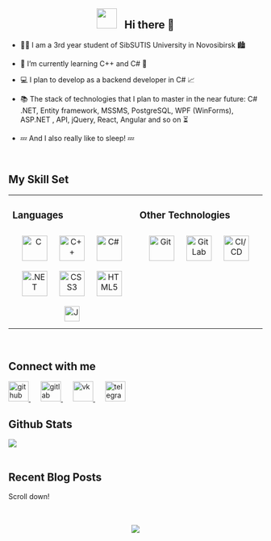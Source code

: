 ## **<div align="center"> <img src="https://cdn.iconscout.com/icon/free/png-512/free-christmas-tree-1919245-1619927.png?f=webp&w=256" height="40" width="40" style="margin-right: 10px;"> Hi there 👋</div>**


- 👨‍🎓 I am a 3rd year student of SibSUTIS University in Novosibirsk 🏙️ 
  
  

- 🌱 I’m currently learning С++ and C# 🧠  
  

- 💻 I plan to develop as a backend developer in C# 📈  
  

- 📚 The stack of technologies that I plan to master in the near future: C# .NET, Entity framework, MSSMS, PostgreSQL, WPF (WinForms), ASP.NET , API, jQuery, React, Angular and so on  ⏳  
  

- 💤 And I also really like to sleep! 💤  
  

<br/>  


## My Skill Set

<table>
  <tr>
    <td valign="top" width="50%">

### Languages

<div align="center">
  <a href="https://www.cprogramming.com/" target="_blank"><img style="margin: 10px" src="https://profilinator.rishav.dev/skills-assets/c-original.svg" alt="C" height="50" /></a>
  <a href="https://www.cplusplus.com/" target="_blank"><img style="margin: 10px" src="https://profilinator.rishav.dev/skills-assets/cplusplus-original.svg" alt="C++" height="50" /></a>
  <a href="https://docs.microsoft.com/en-us/dotnet/csharp/" target="_blank"><img style="margin: 10px" src="https://profilinator.rishav.dev/skills-assets/csharp-original.svg" alt="C#" height="50" /></a>
  <a href="https://dotnet.microsoft.com/download/dotnet-framework" target="_blank"><img style="margin: 10px" src="https://profilinator.rishav.dev/skills-assets/dot-net-original-wordmark.svg" alt=".NET" height="50" /></a>
  <a href="https://www.w3schools.com/css/" target="_blank"><img style="margin: 10px" src="https://profilinator.rishav.dev/skills-assets/css3-original-wordmark.svg" alt="CSS3" height="50" /></a>
  <a href="https://en.wikipedia.org/wiki/HTML5" target="_blank"><img style="margin: 10px" src="https://profilinator.rishav.dev/skills-assets/html5-original-wordmark.svg" alt="HTML5" height="50" /></a>
  <a href="https://www.javascript.com/" target="_blank"><img style="margin: 10px" src="https://profilinator.rishav.dev/skills-assets/javascript-original.svg" alt="JavaScript" height="30" /></a>
</div>

</td>
<td valign="top" width="100%">

### Other Technologies

<div align="center">
  <a href="https://github.com/" target="_blank"><img style="margin: 10px" src="https://profilinator.rishav.dev/skills-assets/git-scm-icon.svg" alt="Git" height= "50" /></a>  
  <a href="https://about.gitlab.com/" target="_blank"><img style="margin: 10px" src="https://profilinator.rishav.dev/skills-assets/gitlab.svg" alt="GitLab" height= "50" /></a>
  <a href="https://github.com/" target="_blank"><img style="margin: 10px" src="https://i2.wp.com/miro.medium.com/1*vpmlMejv8IKru0CEkgJVJg.png" alt="CI/CD" height= "50" /></a>
</div>
</td></tr></table>  

<br/>  

## Connect with me

<div align="left">
  <a href="https://github.com/Arsfaraway" target="_blank" style="margin-right: 20px;">
    <img src="https://cdn-icons-png.flaticon.com/128/25/25657.png?&style=for-the-badge&logo=github&logoColor=white" alt="github" style="width: 40px;" />
  </a>
  <a href="https://gitlab.com/https://git.csc.sibsutis.ru/iv121s09" target="_blank" style="margin-right: 20px;">
    <img src="https://cdn-icons-png.flaticon.com/128/5968/5968853.png?&style=for-the-badge&logo=gitlab&logoColor=white" alt="gitlab" style="width: 40px;" />
  </a>  
  <a href="https://vk.com/arsermak" target="_blank" style="margin-right: 20px;">
    <img src="https://cdn-icons-png.flaticon.com/128/3938/3938067.png?&style=for-the-badge&logo=vk&logoColor=white" alt="vk" style="width: 40px;" />
  </a>  
  <a href="https://t.me/arsermak" target="_blank">
    <img src="https://cdn-icons-png.flaticon.com/128/3536/3536661.png?&style=for-the-badge&logo=telegram&logoColor=white" alt="telegram" style="width: 40px;" />
  </a>
</div>



## Github Stats  
<div align="left"><img src="https://github-readme-stats.vercel.app/api?username=Arsfaraway&show_icons=true&count_private=true&hide_border=true" align="center" /></div>  

<br/>  


## Recent Blog Posts  
<!-- BLOG-POST-LIST:START -->  
Scroll down! 
<!-- BLOG-POST-LIST:END -->  

<br/>  

  

<br/>  

<div align="center">
<img src="https://komarev.com/ghpvc/?username=Arsfaraway&&style=flat-square" align="center" />
</div>  
  

<br/>  


<br />

